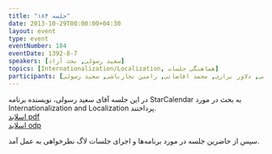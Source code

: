 ```yaml
---
title: "جلسه ۱۸۴"
date: 2013-10-29T00:00:00+04:30
layout: event
type: event
eventNumber: 184
eventDate: 1392-8-7
speakers: [سعید رسولی, بحث آزاد]
topics: [Internationalization/Localization, هماهنگی جلسات]
participants: [بهنام توکلی کرمانی, آرش حیدری, امین شاطری, حمید پاک‌نهاد, بهروز بهراد, محمد شکری, سید محمد مسعود صدرنژاد, مصطفی پور زعفرانی, جواد عابدی, علیرضا پورعابدین, یه انقلابی, سید مجید عظیمی, رضا سامعی, محمد امین پیروز, رضا شالباف زاده, محمد حسین ارشادی, عطا فتاحی, اشکان اسلامزاده, محمدرضا کمالی‌فرد, سعید واشقان فراهانی, فاطمه تراشی کاشانی, سمانه شاه محمدی, مریم رضایی, محمد حسین حامدی, فرید دهقان محمودآباد, امید شجاعی, شایان کرمی, علی اکبر حریری, سید حمید مهدوی, وحیدرضا نادری, اسماعیل پارسا ضیابری, کاوه محمدی, کیوان هدایتی, اشکان قاسمی, علی فارمد, محسن پهلوان زاده, احمد صوفی, امین نعمتی, محمد عباسی, دلاور براری, محمد افاضاتی, رامین نجارباشی, سعید رسولی]
---
```

در این جلسه آقای سعید رسولی، نویسنده برنامه StarCalendar به بحث در مورد Internationalization and Localization پرداختند.  
[اسلاید pdf](/events/presentations/184/internationlization_localization.pdf)  
[اسلاید odp](/events/presentations/184/internationlization_localization.odp)  

سپس از حاضرین جلسه در مورد برنامه‌ها و اجرای جلسات لاگ نظرخواهی به عمل آمد.